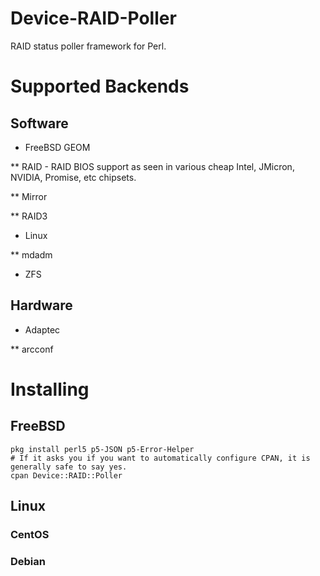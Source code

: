 # Device-RAID-Poller
RAID status poller framework for Perl.

# Supported Backends

## Software

* FreeBSD GEOM

** RAID - RAID BIOS support as seen in various cheap Intel, JMicron, NVIDIA, Promise, etc chipsets.

** Mirror

** RAID3

* Linux

** mdadm

* ZFS

## Hardware

* Adaptec

** arcconf

# Installing

## FreeBSD

    pkg install perl5 p5-JSON p5-Error-Helper
    # If it asks you if you want to automatically configure CPAN, it is generally safe to say yes.
    cpan Device::RAID::Poller
    
## Linux

### CentOS

### Debian

